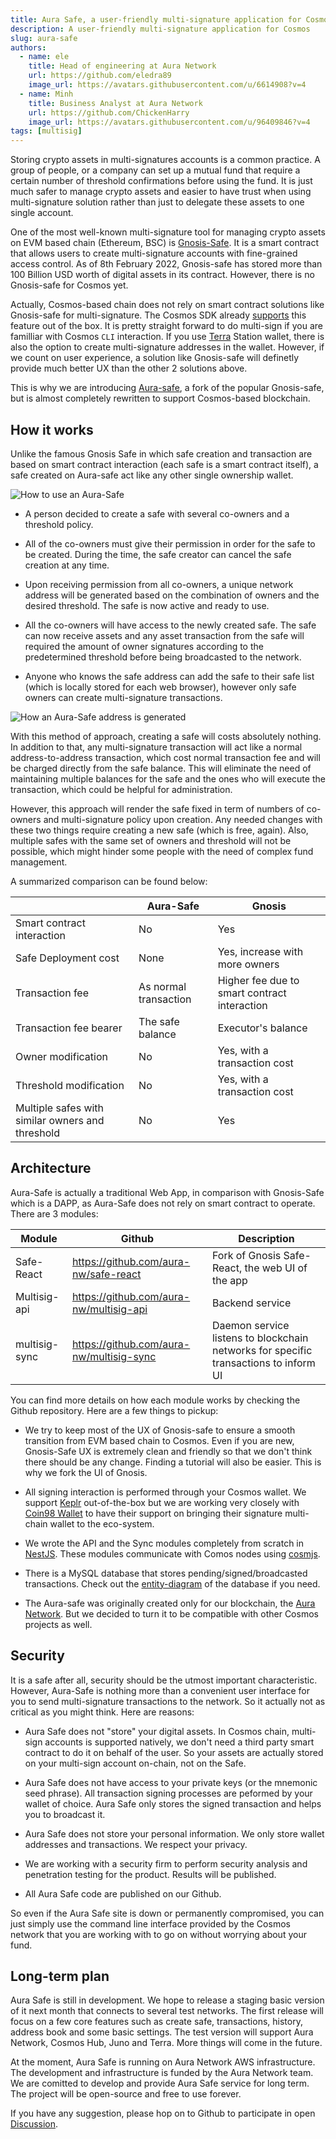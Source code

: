 ```yaml
---
title: Aura Safe, a user-friendly multi-signature application for Cosmos
description: A user-friendly multi-signature application for Cosmos 
slug: aura-safe
authors:
  - name: ele
    title: Head of engineering at Aura Network
    url: https://github.com/eledra89
    image_url: https://avatars.githubusercontent.com/u/6614908?v=4
  - name: Minh
    title: Business Analyst at Aura Network
    url: https://github.com/ChickenHarry
    image_url: https://avatars.githubusercontent.com/u/96409846?v=4	
tags: [multisig]
---
```


Storing crypto assets in multi-signatures accounts is a common practice. A group of people, or a company can set up a mutual fund that require a certain number of threshold confirmations before using the fund. It is just much safer to manage crypto assets and easier to have trust when using multi-signature solution rather than just to delegate these assets to one single account.

<!--truncate-->

One of the most well-known multi-signature tool for managing crypto assets on EVM based chain (Ethereum, BSC) is [Gnosis-Safe](https://gnosis-safe.io/). It is a smart contract that allows users to create multi-signature accounts with fine-grained access control. As of 8th February 2022, Gnosis-safe has stored more than 100 Billion USD worth of digital assets in its contract. However, there is no Gnosis-safe for Cosmos yet.

Actually, Cosmos-based chain does not rely on smart contract solutions like Gnosis-safe for multi-signature. The Cosmos SDK already [supports](https://docs.cosmos.network/master/run-node/txs.html#signing-with-multiple-signers) this feature out of the box. It is pretty straight forward to do multi-sign if you are familliar with Cosmos `CLI` interaction. If you use [Terra](https://station.terra.money/) Station wallet, there is also the option to create multi-signature addresses in the wallet. However, if we count on user experience, a solution like Gnosis-safe will definetly provide much better UX than the other 2 solutions above. 

This is why we are introducing [Aura-safe](https://github.com/aura-nw/safe-react), a fork of the popular Gnosis-safe, but is almost completely rewritten to support Cosmos-based blockchain.

## How it works

Unlike the famous Gnosis Safe in which safe creation and transaction are based on smart contract interaction (each safe is a smart contract itself), a safe created on Aura-safe act like any other single ownership wallet.

![How to use an Aura-Safe](/img/safe_process.jpg)

- A person decided to create a safe with several co-owners and a threshold policy.

- All of the co-owners must give their permission in order for the safe to be created. During the time, the safe creator can cancel the safe creation at any time.

- Upon receiving permission from all co-owners, a unique network address will be generated based on the combination of owners and the desired threshold. The safe is now active and ready to use.

- All the co-owners will have access to the newly created safe. The safe can now receive assets and any asset transaction from the safe will required the amount of owner signatures according to the predetermined threshold before being broadcasted to the network.

- Anyone who knows the safe address can add the safe to their safe list (which is locally stored for each web browser), however only safe owners can create multi-signature transactions.

![How an Aura-Safe address is generated](/img/safe_address.jpg)

With this method of approach, creating a safe will costs absolutely nothing. In addition to that, any multi-signature transaction will act like a normal address-to-address transaction, which cost normal transaction fee and will be charged directly from the safe balance. This will eliminate the need of maintaining multiple balances for the safe and the ones who will execute the transaction, which could be helpful for administration.

However, this approach will render the safe fixed in term of numbers of co-owners and multi-signature policy upon creation. Any needed changes with these two things require creating a new safe (which is free, again). Also, multiple safes with the same set of owners and threshold will not be possible, which might hinder some people with the need of complex fund management.

A summarized comparison can be found below:

|               		                          | Aura-Safe             | Gnosis                                       |
|-------------------------------------------------|-----------------------|----------------------------------------------|
| Smart contract interaction                      | No                    | Yes                                          |
| Safe Deployment cost                            | None                  | Yes, increase with more owners               |
| Transaction fee                                 | As normal transaction | Higher fee due to smart contract interaction |
| Transaction fee bearer                          | The safe balance      | Executor's balance                           |
| Owner modification                              | No                    | Yes, with a transaction cost                 |
| Threshold modification                          | No                    | Yes, with a transaction cost                 |
| Multiple safes with similar owners and threshold| No                    | Yes                                          |

## Architecture

Aura-Safe is actually a traditional Web App, in comparison with Gnosis-Safe which is a DAPP, as Aura-Safe does not rely on smart contract to operate. There are 3 modules:

| Module        | Github                                   | Description                                                                          |
|---------------|------------------------------------------|--------------------------------------------------------------------------------------|
| Safe-React    | https://github.com/aura-nw/safe-react    | Fork of Gnosis Safe-React, the web UI of the app                                     |
| Multisig-api  | https://github.com/aura-nw/multisig-api  | Backend service                                                       |
| multisig-sync | https://github.com/aura-nw/multisig-sync | Daemon service listens to blockchain networks for specific transactions to inform UI |

You can find more details on how each module works by checking the Github repository. Here are a few things to pickup:

- We try to keep most of the UX of Gnosis-safe to ensure a smooth transition from EVM based chain to Cosmos. Even if you are new, Gnosis-Safe UX is extremely clean and friendly so that we don't think there should be any change. Finding a tutorial will also be easier. This is why we fork the UI of Gnosis.

- All signing interaction is performed through your Cosmos wallet. We support [Keplr](https://www.keplr.app/) out-of-the-box but we are working very closely with [Coin98 Wallet](https://wallet.coin98.com/) to have their support on bringing their signature multi-chain wallet to the eco-system.

- We wrote the API and the Sync modules completely from scratch in [NestJS](https://nestjs.com/). These modules communicate with Comos nodes using [cosmjs](https://github.com/cosmos/cosmjs).

- There is a MySQL database that stores pending/signed/broadcasted transactions. Check out the [entity-diagram](https://github.com/aura-nw/multisig-api/blob/dev/docs/README.md) of the database if you need.

- The Aura-safe was originally created only for our blockchain, the [Aura Network](https://aura.network/). But we decided to turn it to be compatible with other Cosmos projects as well.

## Security
It is a safe after all, security should be the utmost important characteristic. However, Aura-Safe is nothing more than a convenient user interface for you to send multi-signature transactions to the network. So it actually not as critical as you might think. Here are reasons:

- Aura Safe does not "store" your digital assets. In Cosmos chain, multi-sign accounts is supported natively, we don't need a third party smart contract to do it on behalf of the user. So your assets are actually stored on your multi-sign account on-chain, not on the Safe.

- Aura Safe does not have access to your private keys (or the mnemonic seed phrase). All transaction signing processes are peformed by your wallet of choice. Aura Safe only stores the signed transaction and helps you to broadcast it.

- Aura Safe does not store your personal information. We only store wallet addresses and transactions. We respect your privacy.

- We are working with a security firm to perform security analysis and penetration testing for the product. Results will be published.

- All Aura Safe code are published on our Github.

So even if the Aura Safe site is down or permanently compromised, you can just simply use the command line interface provided by the Cosmos network that you are working with to go on without worrying about your fund.

## Long-term plan

Aura Safe is still in development. We hope to release a staging basic version of it next month that connects to several test networks. The first release will focus on a few core features such as create safe, transactions, history, address book and some basic settings.
The test version will support Aura Network, Cosmos Hub, Juno and Terra. More things will come in the future.

At the moment, Aura Safe is running on Aura Network AWS infrastructure. The development and infrastructure is funded by the Aura Network team. We are comitted to develop and provide Aura Safe service for long term. The project will be open-source and free to use forever.

If you have any suggestion, please hop on to Github to participate in open [Discussion](https://github.com/aura-nw/safe-react/discussions).
